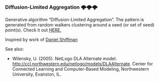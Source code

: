 ### Diffusion-Limited Aggregation 🌩️🌩️🌩️

Generative algorithm “Diffusion-Limited Aggregation”. The pattern is generated from random walkers clustering around a seed (or set of seed) point(s).
Check it out [HERE.](https://bohdandrahan.github.io/Diffusion-Limited-Aggregation/.
)

Inspired by work of [Daniel Shiffman](https://thecodingtrain.com/CodingChallenges/034-dla.html)

See also:
* Wilensky, U. (2005). NetLogo DLA Alternate model. http://ccl.northwestern.edu/netlogo/models/DLAAlternate. Center for Connected Learning and Computer-Based Modeling, Northwestern University, Evanston, IL.

